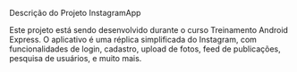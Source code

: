 Descrição do Projeto InstagramApp

Este projeto está sendo desenvolvido durante o curso Treinamento Android Express. O aplicativo é uma réplica simplificada do Instagram, com funcionalidades de login, cadastro, upload de fotos, feed de publicações, pesquisa de usuários, e muito mais.
